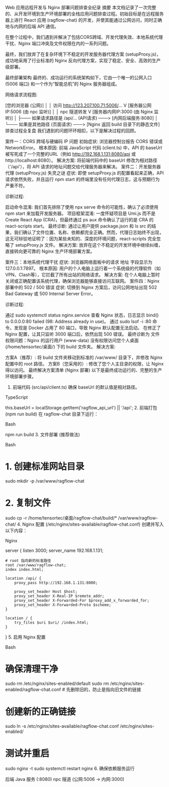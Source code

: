 Web 应用远程开发与 Nginx 部署问题排查全纪录
摘要
本文档记录了一次完整的、从开发环境到生产环境部署的全栈应用问题排查过程。初始目标是在远程服务器上进行 React 应用 (ragflow-chat) 的开发，并使其能通过公网访问，同时正确地与内网的后端 API 通信。

在整个过程中，我们遇到并解决了包括CORS跨域、开发代理失效、本地系统代理干扰、Nginx 端口冲突及文件权限在内的一系列问题。

最终，我们放弃了在复杂环境下不稳定的开发服务器代理方案 (setupProxy.js)，成功地采用了行业标准的 Nginx 反向代理方案，实现了稳定、安全、高效的生产级部署。

最终部署架构
最终的、成功运行的系统架构如下，它由一个唯一的公网入口 (5006 端口) 和一个作为“智能总机”的 Nginx 服务器组成。

网络请求流程图:

[您的浏览器 (公网)]
      │
      │ 访问 http://123.207.100.71:5006/...
      V
[服务器公网IP:5006 (由 npc 监听)]
      │
      │ npc 隧道转发
      V
[服务器内网IP:3000 (由 Nginx 监听)]
      │
      ├─── 如果请求路径是 /api/... (API请求) ───> [内网后端服务:8080]
      │
      └─── 如果是其他路径 (页面请求) ───> [Nginx 返回 build 目录下的静态文件]
排查过程全复盘
我们遇到的问题环环相扣，以下是解决过程的回顾。

案件一：CORS 跨域与硬编码 IP 问题
初始症状: 浏览器控制台报告 CORS 错误或 NetworkError。
根本原因: 前端 JavaScript 代码 (client.ts) 中，API 的 baseUrl 被写死成了一个完整的URL（例如 http://192.168.1.131:8080/api 或 http://localhost:8080）。
解决方案: 将前端代码中的 baseUrl 修改为相对路径（'/api'），将 API 请求的地址问题交给代理服务器来解决。
案件二：开发服务器代理 (setupProxy.js) 失灵之谜
症状: 即使 setupProxy.js 的配置看起来正确，API 请求依然失败，并且运行 npm start 的终端里没有任何代理日志，这与预期行为严重不符。

诊断过程:

启动命令混淆: 我们首先排除了使用 npx serve 命令的可能性，确认了必须使用 npm start 来加载开发服务器。
项目框架混淆: 一度怀疑项目是 Umi.js 而不是 Create React App (CRA)，但最终通过 ps aux 命令确认了运行的是 CRA 的 react-scripts start。
最终诊断: 通过让用户提供 package.json 和 ls src 的结果，我们确认了文件位置、名称、依赖都完全正确。然而，代理日志始终不出现，这无可辩驳地证明了：因为某些未知的、深度的环境问题，react-scripts 完全忽略了 setupProxy.js 文件。
解决方案: 放弃在这个不稳定的开发环境中继续纠缠，直接转向更可靠的 Nginx 生产环境部署方案。

案件三：本地系统代理干扰
症状: 浏览器网络面板中的请求 地址 字段显示为 127.0.0.1:7897。
根本原因: 用户的个人电脑上运行着一个系统级的代理软件（如VPN、Clash等），它拦截了所有出站的网络请求。
解决方案: 在个人电脑上暂时关闭或正确配置该系统代理，确保浏览器能够直接访问互联网。
案件四：Nginx 部署中的 502 / 500 错误
症状: 切换到 Nginx 方案后，访问公网地址出现 502 Bad Gateway 或 500 Internal Server Error。

诊断过程:

通过 sudo systemctl status nginx.service 查看 Nginx 状态，日志显示 bind() to 0.0.0.0:80 failed (98: Address already in use)。
通过 sudo lsof -i :80 命令，发现是 Docker 占用了 80 端口，导致 Nginx 默认配置无法启动。
在修正了 Nginx 配置，让其只监听 3000 端口后，依然出现 500 错误。
最终诊断为 文件权限问题：Nginx 的运行用户 (www-data) 没有权限访问您个人桌面 (/home/tensortec/桌面/) 下的 build 文件夹。
解决方案:

方案A（推荐）: 将 build 文件夹移动到标准的 /var/www/ 目录下，并修改 Nginx 配置中的 root 路径。
方案B（您采用的）: 修改了您个人主目录的权限，让 Nginx 得以访问。
最终解决方案清单 (Nginx 部署)
以下是最终成功运行的、完整的生产环境部署步骤。

1. 前端代码 (src/api/client.ts)
确保 baseUrl 的默认值是相对路径。

TypeScript

this.baseUrl = localStorage.getItem('ragflow_api_url') || '/api';
2. 前端打包 (npm run build)
在 ragflow-chat 目录下运行：

Bash

npm run build
3. 文件部署 (推荐做法)

Bash

# 1. 创建标准网站目录
sudo mkdir -p /var/www/ragflow-chat

# 2. 复制文件
sudo cp -r /home/tensortec/桌面/ragflow-chat/build/* /var/www/ragflow-chat/
4. Nginx 配置 (/etc/nginx/sites-available/ragflow-chat.conf)
创建并写入以下内容：

Nginx

server {
    listen 3000;
    server_name 192.168.1.131;

    # root 指向新的标准路径
    root /var/www/ragflow-chat;
    index index.html;

    location /api/ {
        proxy_pass http://192.168.1.131:8080; 
        
        proxy_set_header Host $host;
        proxy_set_header X-Real-IP $remote_addr;
        proxy_set_header X-Forwarded-For $proxy_add_x_forwarded_for;
        proxy_set_header X-Forwarded-Proto $scheme;
    }

    location / {
        try_files $uri $uri/ /index.html;
    }
}
5. 启用 Nginx 配置

Bash

# 确保清理干净
sudo rm /etc/nginx/sites-enabled/default
sudo rm /etc/nginx/sites-enabled/ragflow-chat.conf # 先删除旧的，防止是指向旧文件的链接

# 创建新的正确链接
sudo ln -s /etc/nginx/sites-available/ragflow-chat.conf /etc/nginx/sites-enabled/

# 测试并重启
sudo nginx -t
sudo systemctl restart nginx
6. 确保依赖服务运行

后端 Java 服务 (:8080)
npc 隧道 (公网:5006 -> 内网:3000)